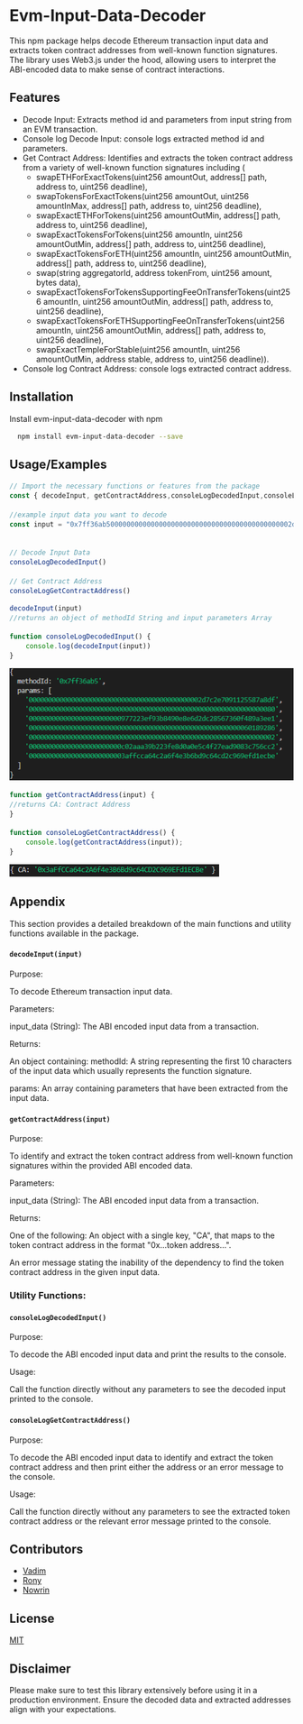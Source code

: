 # Evm-Input-Data-Decoder

This npm package helps decode Ethereum transaction input data and extracts token contract addresses from well-known function signatures. The library uses Web3.js under the hood, allowing users to interpret the ABI-encoded data to make sense of contract interactions.


## Features

- Decode Input: Extracts method id and parameters from input string from an EVM transaction.
- Console log Decode Input: console logs extracted method id and parameters.
- Get Contract Address: Identifies and extracts the token contract address from a variety of well-known function signatures including (
    - swapETHForExactTokens(uint256 amountOut, address[] path, address to, uint256 deadline),
    - swapTokensForExactTokens(uint256 amountOut, uint256 amountInMax, address[] path, address to, uint256 deadline),
    - swapExactETHForTokens(uint256 amountOutMin, address[] path, address to, uint256 deadline),
    - swapExactTokensForTokens(uint256 amountIn, uint256 amountOutMin, address[] path, address to, uint256 deadline),
    - swapExactTokensForETH(uint256 amountIn, uint256 amountOutMin, address[] path, address to, uint256 deadline),
    - swap(string aggregatorId, address tokenFrom, uint256 amount, bytes data), 
    - swapExactTokensForTokensSupportingFeeOnTransferTokens(uint256 amountIn, uint256 amountOutMin, address[] path, address to, uint256 deadline),
    - swapExactTokensForETHSupportingFeeOnTransferTokens(uint256 amountIn, uint256 amountOutMin, address[] path, address to, uint256 deadline),
    - swapExactTempleForStable(uint256 amountIn, uint256 amountOutMin, address stable, address to, uint256 deadline)).
- Console log Contract Address: console logs extracted contract address.


## Installation

Install evm-input-data-decoder with npm

```bash
  npm install evm-input-data-decoder --save
```

## Usage/Examples

```javascript
// Import the necessary functions or features from the package
const { decodeInput, getContractAddress,consoleLogDecodedInput,consoleLogGetContractAddress } = require('evm-input-data-decoder');

//example input data you want to decode
const input = "0x7ff36ab5000000000000000000000000000000000000000000002d7c2e7091125587a8df0000000000000000000000000000000000000000000000000000000000000080000000000000000000000000977223ef93b8490e8e6d2dc28567360f489a3ee100000000000000000000000000000000000000000000000000000000601892860000000000000000000000000000000000000000000000000000000000000002000000000000000000000000c02aaa39b223fe8d0a0e5c4f27ead9083c756cc20000000000000000000000003affcca64c2a6f4e3b6bd9c64cd2c969efd1ecbe" // Example input from a transaction 


// Decode Input Data
consoleLogDecodedInput()

// Get Contract Address
consoleLogGetContractAddress()
```

```javascript
decodeInput(input)
//returns an object of methodId String and input parameters Array

function consoleLogDecodedInput() {
    console.log(decodeInput(input))
}
```


![alt text](assets/images/output.png)
   

```javascript
function getContractAddress(input) {
//returns CA: Contract Address
}

function consoleLogGetContractAddress() {
    console.log(getContractAddress(input));
}
```

![alt text](assets/images/Ca.png)



## Appendix

This section provides a detailed breakdown of the main functions and utility functions available in the package.

#### `decodeInput(input)`
Purpose:

To decode Ethereum transaction input data.

Parameters:

input_data (String): The ABI encoded input data from a transaction.

Returns:

An object containing:
methodId: A string representing the first 10 characters of the input data which usually represents the function signature.

params: An array containing parameters that have been extracted from the input data.

#### `getContractAddress(input)`
Purpose:

To identify and extract the token contract address from well-known function signatures within the provided ABI encoded data. 

Parameters:

input_data (String): The ABI encoded input data from a transaction.

Returns:

One of the following:
An object with a single key, "CA", that maps to the token contract address in the format "0x...token address...".

An error message stating the inability of the dependency to find the token contract address in the given input data.

### Utility Functions:
#### `consoleLogDecodedInput()`
Purpose:

To decode the ABI encoded input data and print the results to the console.

Usage:

Call the function directly without any parameters to see the decoded input printed to the console.
#### `consoleLogGetContractAddress()`
Purpose:

To decode the ABI encoded input data to identify and extract the token contract address and then print either the address or an error message to the console.

Usage:

Call the function directly without any parameters to see the extracted token contract address or the relevant error message printed to the console.

## Contributors

- [Vadim](https://github.com/Git-Vdim-Hub)
- [Rony](https://github.com/moofazzel)
- [Nowrin](https://github.com/BubbleNowrin)

## License

[MIT](https://choosealicense.com/licenses/mit/)


## Disclaimer

Please make sure to test this library extensively before using it in a production environment. Ensure the decoded data and extracted addresses align with your expectations.
